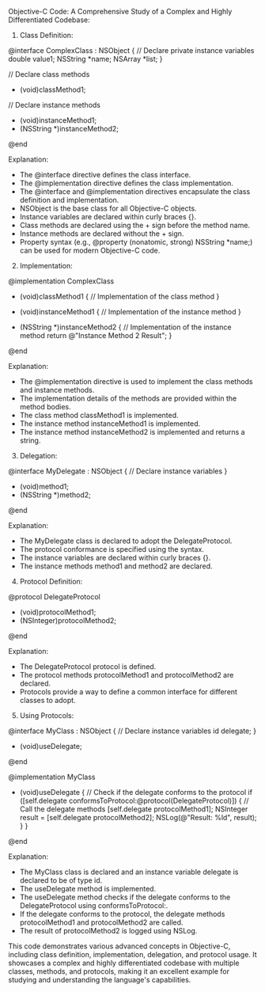 Objective-C Code: A Comprehensive Study of a Complex and Highly Differentiated Codebase:

1. Class Definition:

@interface ComplexClass : NSObject
{
   // Declare private instance variables
   double value1;
   NSString *name;
   NSArray *list;
}

// Declare class methods
+ (void)classMethod1;

// Declare instance methods
- (void)instanceMethod1;
- (NSString *)instanceMethod2;

@end

Explanation:
   - The @interface directive defines the class interface.
   - The @implementation directive defines the class implementation.
   - The @interface and @implementation directives encapsulate the class definition and implementation.
   - NSObject is the base class for all Objective-C objects.
   - Instance variables are declared within curly braces {}.
   - Class methods are declared using the + sign before the method name.
   - Instance methods are declared without the + sign.
   - Property syntax (e.g., @property (nonatomic, strong) NSString *name;) can be used for modern Objective-C code.

2. Implementation:

@implementation ComplexClass

+ (void)classMethod1
{
   // Implementation of the class method
}

- (void)instanceMethod1
{
   // Implementation of the instance method
}

- (NSString *)instanceMethod2
{
   // Implementation of the instance method
   return @"Instance Method 2 Result";
}

@end

Explanation:
   - The @implementation directive is used to implement the class methods and instance methods.
   - The implementation details of the methods are provided within the method bodies.
   - The class method classMethod1 is implemented.
   - The instance method instanceMethod1 is implemented.
   - The instance method instanceMethod2 is implemented and returns a string.

3. Delegation:

@interface MyDelegate : NSObject <DelegateProtocol>
{
   // Declare instance variables
}

- (void)method1;
- (NSString *)method2;

@end

Explanation:
   - The MyDelegate class is declared to adopt the DelegateProtocol.
   - The protocol conformance is specified using the <DelegateProtocol> syntax.
   - The instance variables are declared within curly braces {}.
   - The instance methods method1 and method2 are declared.

4. Protocol Definition:

@protocol DelegateProtocol

- (void)protocolMethod1;
- (NSInteger)protocolMethod2;

@end

Explanation:
   - The DelegateProtocol protocol is defined.
   - The protocol methods protocolMethod1 and protocolMethod2 are declared.
   - Protocols provide a way to define a common interface for different classes to adopt.

5. Using Protocols:

@interface MyClass : NSObject
{
   // Declare instance variables
   id<DelegateProtocol> delegate;
}

- (void)useDelegate;

@end

@implementation MyClass

- (void)useDelegate
{
   // Check if the delegate conforms to the protocol
   if ([self.delegate conformsToProtocol:@protocol(DelegateProtocol)])
   {
      // Call the delegate methods
      [self.delegate protocolMethod1];
      NSInteger result = [self.delegate protocolMethod2];
      NSLog(@"Result: %ld", result);
   }
}

@end

Explanation:
   - The MyClass class is declared and an instance variable delegate is declared to be of type id<DelegateProtocol>.
   - The useDelegate method is implemented.
   - The useDelegate method checks if the delegate conforms to the DelegateProtocol using conformsToProtocol:.
   - If the delegate conforms to the protocol, the delegate methods protocolMethod1 and protocolMethod2 are called.
   - The result of protocolMethod2 is logged using NSLog.

This code demonstrates various advanced concepts in Objective-C, including class definition, implementation, delegation, and protocol usage. It showcases a complex and highly differentiated codebase with multiple classes, methods, and protocols, making it an excellent example for studying and understanding the language's capabilities.